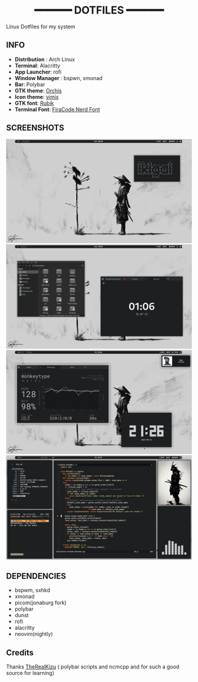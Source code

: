 <h1 align="center"> ━━━━━━ DOTFILES ━━━━━━ </h2>

Linux Dotfiles for my system
## INFO
- **Distribution** : Arch Linux
- **Terminal**: Alacritty
- **App Launcher**: rofi
- **Window Manager** : bspwn, xmonad 
- **Bar**: Polybar
- **GTK theme**:  [Orchis](https://github.com/vinceliuice/Orchis-theme)
- **Icon theme**: [vimix](https://github.com/vinceliuice/vimix-icon-theme)
- **GTK font**: [Rubik](https://fonts.google.com/specimen/Rubik)
- **Terminal Font**: [FiraCode Nerd Font](https://github.com/ryanoasis/nerd-fonts/tree/master/patched-fonts/FiraCode)

## SCREENSHOTS

<img src="https://raw.githubusercontent.com/vatsal999/dotfiles/main/Picture1.png" alt="Pic1"> <br>
<img src="https://raw.githubusercontent.com/vatsal999/dotfiles/main/Picture2.png" alt="Pic2"><br>
<img src="https://raw.githubusercontent.com/vatsal999/dotfiles/main/Picture3.png" alt="Pic3"><br>
<img src="https://raw.githubusercontent.com/vatsal999/dotfiles/main/Picture4.png" alt="Pic4"><br>




## DEPENDENCIES

* bspwm, sxhkd
* xmonad 
* picom(jonaburg fork)
* polybar
* dunst
* rofi
* alacritty
* neovim(nightly)

## Credits
Thanks [TheRealKizu](https://github.com/TheRealKizu/dotfiles) ( polybar scripts and ncmcpp and for such a good source for learning)


